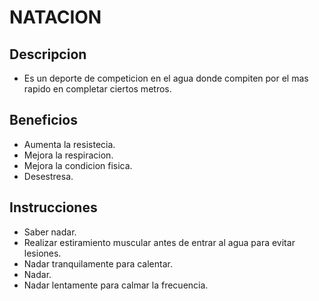 # NATACION

## Descripcion
- Es un deporte de competicion en el agua donde compiten por el mas rapido en completar ciertos metros.

## Beneficios
- Aumenta la resistecia.
- Mejora la respiracion.
- Mejora la condicion fisica.
- Desestresa.

## Instrucciones
- Saber nadar.
- Realizar estiramiento muscular antes de entrar al agua para evitar lesiones.
- Nadar tranquilamente para calentar.
- Nadar.
- Nadar lentamente para calmar la frecuencia.

